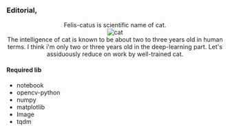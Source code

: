 ### Editorial,
<div align="center">

Felis-catus is scientific name of cat. <br>
![cat](etc/cat.gif) <br>
The intelligence of cat is known to be about two to three years old in human terms.
I think i'm only two or three years old in the deep-learning part.
Let's assiduously reduce on work by well-trained cat.<br>

</div>

#### Required lib
* notebook
* opencv-python
* numpy
* matplotlib
* Image
* tqdm
